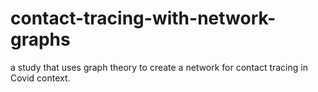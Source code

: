 # contact-tracing-with-network-graphs
a study that uses graph theory to create a network for contact tracing in Covid context.
